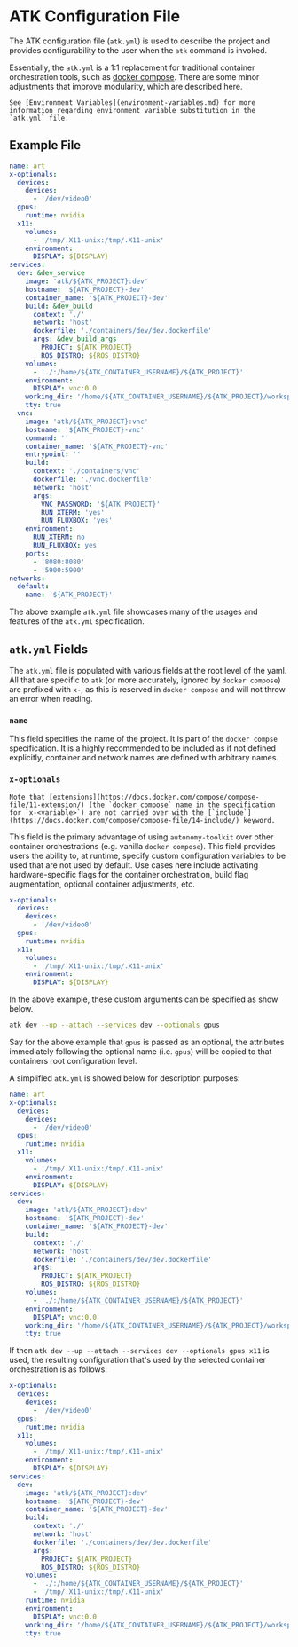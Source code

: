 # ATK Configuration File

The ATK configuration file (`atk.yml`) is used to describe the project and provides configurability to the user when the `atk` command is invoked.

Essentially, the `atk.yml` is a 1:1 replacement for traditional container orchestration tools, such as [docker compose](https://docs.docker.com/compose/). There are some minor adjustments that improve modularity, which are described here.

```{note}
See [Environment Variables](environment-variables.md) for more information regarding environment variable substitution in the `atk.yml` file.
```

## Example File

```yaml
name: art
x-optionals:
  devices:
    devices:
      - '/dev/video0'
  gpus:
    runtime: nvidia
  x11:
    volumes:
      - '/tmp/.X11-unix:/tmp/.X11-unix'
    environment:
      DISPLAY: ${DISPLAY}
services:
  dev: &dev_service
    image: 'atk/${ATK_PROJECT}:dev'
    hostname: '${ATK_PROJECT}-dev'
    container_name: '${ATK_PROJECT}-dev'
    build: &dev_build
      context: './'
      network: 'host'
      dockerfile: './containers/dev/dev.dockerfile'
      args: &dev_build_args
        PROJECT: ${ATK_PROJECT}
        ROS_DISTRO: ${ROS_DISTRO}
    volumes:
      - './:/home/${ATK_CONTAINER_USERNAME}/${ATK_PROJECT}'
    environment:
      DISPLAY: vnc:0.0
    working_dir: '/home/${ATK_CONTAINER_USERNAME}/${ATK_PROJECT}/workspace'
    tty: true
  vnc:
    image: 'atk/${ATK_PROJECT}:vnc'
    hostname: '${ATK_PROJECT}-vnc'
    command: ''
    container_name: '${ATK_PROJECT}-vnc'
    entrypoint: ''
    build:
      context: './containers/vnc'
      dockerfile: './vnc.dockerfile'
      network: 'host'
      args:
        VNC_PASSWORD: '${ATK_PROJECT}'
        RUN_XTERM: 'yes'
        RUN_FLUXBOX: 'yes'
    environment:
      RUN_XTERM: no
      RUN_FLUXBOX: yes
    ports:
      - '8080:8080'
      - '5900:5900'
networks:
  default:
    name: '${ATK_PROJECT}'
```

The above example `atk.yml` file showcases many of the usages and features of the `atk.yml` specification.

## `atk.yml` Fields

The `atk.yml` file is populated with various fields at the root level of the yaml. All that are specific to `atk` (or more accurately, ignored by `docker compose`) are prefixed with `x-`, as this is reserved in `docker compose` and will not throw an error when reading.

### `name`

This field specifies the name of the project. It is part of the `docker compse` specification. It is a highly recommended to be included as if not defined explicitly, container and network names are defined with arbitrary names.

### `x-optionals`

```{warning}
Note that [extensions](https://docs.docker.com/compose/compose-file/11-extension/) (the `docker compose` name in the specification for `x-<variable>`) are not carried over with the [`include`](https://docs.docker.com/compose/compose-file/14-include/) keyword.
```

This field is the primary advantage of using `autonomy-toolkit` over other container orchestrations (e.g. vanilla `docker compose`). This field provides users the ability to, at runtime, specify custom configuration variables to be used that are not used by default. Use cases here include activating hardware-specific flags for the container orchestration, build flag augmentation, optional container adjustments, etc.

```yaml
x-optionals:
  devices:
    devices:
      - '/dev/video0'
  gpus:
    runtime: nvidia
  x11:
    volumes:
      - '/tmp/.X11-unix:/tmp/.X11-unix'
    environment:
      DISPLAY: ${DISPLAY}
```

In the above example, these custom arguments can be specified as show below.

```bash
atk dev --up --attach --services dev --optionals gpus
```

Say for the above example that `gpus` is passed as an optional, the attributes immediately following the optional name (i.e. `gpus`) will be copied to that containers root configuration level.

A simplified `atk.yml` is showed below for description purposes:

```yaml
name: art
x-optionals:
  devices:
    devices:
      - '/dev/video0'
  gpus:
    runtime: nvidia
  x11:
    volumes:
      - '/tmp/.X11-unix:/tmp/.X11-unix'
    environment:
      DISPLAY: ${DISPLAY}
services:
  dev:
    image: 'atk/${ATK_PROJECT}:dev'
    hostname: '${ATK_PROJECT}-dev'
    container_name: '${ATK_PROJECT}-dev'
    build:
      context: './'
      network: 'host'
      dockerfile: './containers/dev/dev.dockerfile'
      args:
        PROJECT: ${ATK_PROJECT}
        ROS_DISTRO: ${ROS_DISTRO}
    volumes:
      - './:/home/${ATK_CONTAINER_USERNAME}/${ATK_PROJECT}'
    environment:
      DISPLAY: vnc:0.0
    working_dir: '/home/${ATK_CONTAINER_USERNAME}/${ATK_PROJECT}/workspace'
    tty: true
```

If then `atk dev --up --attach --services dev --optionals gpus x11` is used, the resulting configuration that's used by the selected container orchestration is as follows:

```yaml
x-optionals:
  devices:
    devices:
      - '/dev/video0'
  gpus:
    runtime: nvidia
  x11:
    volumes:
      - '/tmp/.X11-unix:/tmp/.X11-unix'
    environment:
      DISPLAY: ${DISPLAY}
services:
  dev:
    image: 'atk/${ATK_PROJECT}:dev'
    hostname: '${ATK_PROJECT}-dev'
    container_name: '${ATK_PROJECT}-dev'
    build:
      context: './'
      network: 'host'
      dockerfile: './containers/dev/dev.dockerfile'
      args:
        PROJECT: ${ATK_PROJECT}
        ROS_DISTRO: ${ROS_DISTRO}
    volumes:
      - './:/home/${ATK_CONTAINER_USERNAME}/${ATK_PROJECT}'
      - '/tmp/.X11-unix:/tmp/.X11-unix'
    runtime: nvidia
    environment:
      DISPLAY: vnc:0.0
    working_dir: '/home/${ATK_CONTAINER_USERNAME}/${ATK_PROJECT}/workspace'
    tty: true
```
